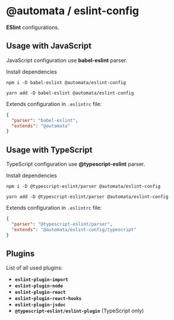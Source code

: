 # @automata / eslint-config

**ESlint** configurations.

## Usage with JavaScript
JavaScript configuration use **babel-eslint** parser.

Install dependencies
```
npm i -D babel-eslint @automata/eslint-config
```

```
yarn add -D babel-eslint @automata/eslint-config
```

Extends configuration in `.eslintrc` file:
```json
{
  "parser": "babel-eslint",
  "extends": "@automata"
}
```

## Usage with TypeScript
TypeScript configuration use **@typescript-eslint** parser.

Install dependencies
```
npm i -D @typescript-eslint/parser @automata/eslint-config
```
```
yarn add -D @typescript-eslint/parser @automata/eslint-config
```

Extends configuration in `.eslintrc` file:
```json
{
  "parser": "@typescript-eslint/parser",
  "extends": "@automata/eslint-config/typescript"
}
```

## Plugins

List of all used plugins:
 - **`eslint-plugin-import`**
 - **`eslint-plugin-node`**
 - **`eslint-plugin-react`**
 - **`eslint-plugin-react-hooks`**
 - **`eslint-plugin-jsdoc`**
 - **`@typescript-eslint/eslint-plugin`** (TypeScript only)
